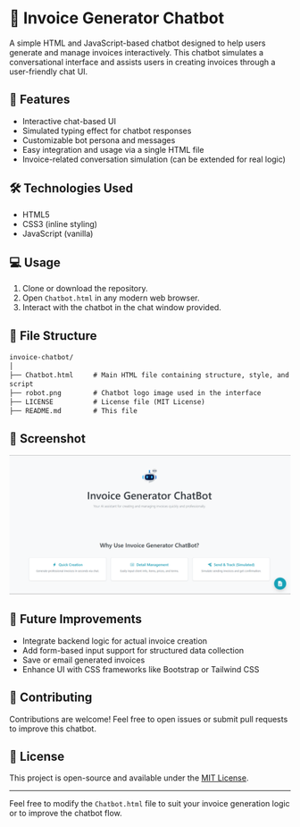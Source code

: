 # 💬 Invoice Generator Chatbot

A simple HTML and JavaScript-based chatbot designed to help users generate and manage invoices interactively. This chatbot simulates a conversational interface and assists users in creating invoices through a user-friendly chat UI.

## 🚀 Features

- Interactive chat-based UI
- Simulated typing effect for chatbot responses
- Customizable bot persona and messages
- Easy integration and usage via a single HTML file
- Invoice-related conversation simulation (can be extended for real logic)

## 🛠️ Technologies Used

- HTML5
- CSS3 (inline styling)
- JavaScript (vanilla)

## 💻 Usage

1. Clone or download the repository.
2. Open `Chatbot.html` in any modern web browser.
3. Interact with the chatbot in the chat window provided.

## 📁 File Structure

```
invoice-chatbot/
│
├── Chatbot.html     # Main HTML file containing structure, style, and script
├── robot.png        # Chatbot logo image used in the interface
├── LICENSE          # License file (MIT License)
├── README.md        # This file
```

## 📸 Screenshot

![Chatbot UI Screenshot](Chatbot.png)

## 🧐 Future Improvements

- Integrate backend logic for actual invoice creation
- Add form-based input support for structured data collection
- Save or email generated invoices
- Enhance UI with CSS frameworks like Bootstrap or Tailwind CSS

## 🤝 Contributing

Contributions are welcome! Feel free to open issues or submit pull requests to improve this chatbot.

## 📜 License

This project is open-source and available under the [MIT License](LICENSE).

---

Feel free to modify the `Chatbot.html` file to suit your invoice generation logic or to improve the chatbot flow.


